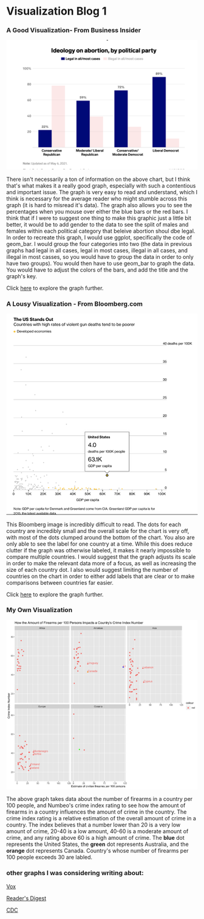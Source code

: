 # Visualization Blog 1


### A Good Visualization- From Business Insider

![GoodVisual.png](https://github.com/harrisonisrael/data_viz_390/blob/main/GoodVisual.png)

There isn't necessarily a ton of information on the above chart, but I think that's what makes it a really good graph, especially with such a contentious and important issue. The graph is very easy to read and understand, which I think is necessary for the average reader who might stumble across this graph (it is hard to misread it's data). The graph also allows you to see the percentages when you mouse over either the blue bars or the red bars. I think that if I were to suggest one thing to make this graphic just a little bit better, it would be to add gender to the data to see the split of males and females within each political category that beleive abortion shoul dbe legal. In order to recreate this graph, I would use ggplot, specifically the code of geom_bar. I would group the four categories into two (the data in previous graphs had legal in all cases, legal in most cases, illegal in all cases, and illegal in most casses, so you would have to group the data in order to only have two groups). You would then have to use geom_bar to graph the data. You would have to adjust the colors of the bars, and add the title and the graph's key. 

Click [here](https://www.businessinsider.com/abortion-access-in-america-maps-charts-if-roe-falls-2018-8#a-supermajority-of-democrats-support-keeping-abortion-legal-while-conservative-republicans-favor-making-it-illegal-moderates-are-more-split-7) to explore the graph further.

### A Lousy Visualization - From Bloomberg.com
![Screen Shot 2022-10-04 at 9.36.09 PM.png)](https://github.com/harrisonisrael/data_viz_390/blob/main/Screen%20Shot%202022-10-04%20at%209.56.06%20PM.png)

This Bloomberg image is incredibly difficult to read. The dots for each country are incredibly small and the overall scale for the chart is very off, with most of the dots clumped around the bottom of the chart. You also are only able to see the label for one country at a time. While this does reduce clutter if the graph was otherwise labeled, it makes it nearly impossible to compare multiple countries. I would suggest that the graph adjusts its scale in order to make the relevant data more of a focus, as well as increasing the size of each country dot. I also would suggest limiting the number of countries on the chart in order to either add labels that are clear or to make comparisons between countries far easier. 

Click [here](https://www.bloomberg.com/graphics/2022-us-gun-violence-world-comparison/?leadSource=uverify%20wall) to explore the graph further. 

### My Own Visualization

![firearms_crimeindex_img.png)](https://github.com/harrisonisrael/data_viz_390/blob/main/firearms_crimeindex_img.png)

The above graph takes data about the number of firearms in a country per 100 people, and Numbeo's crime index rating to see how the amount of firearms in a country influences the amount of crime in the country. The crime index rating is a relative estimation of the overall amount of crime in a country. The index believes that a number lower than 20 is a very low amount of crime, 20-40 is a low amount, 40-60 is a moderate amount of crime, and any rating above 60 is a high amount of crime. The **blue** dot represents the United States, the **green** dot represents Australia, and the **orange** dot represents Canada. Country's whose number of firearms per 100 people exceeds 30 are labled. 


### other graphs I was considering writing about:
[Vox](https://www.vox.com/policy-and-politics/2017/10/2/16399418/america-mass-shooting-gun-violence-statistics-charts)

[Reader's Digest](https://www.rd.com/article/gun-violence-statistics/)

[CDC](https://www.cdc.gov/nchs/pressroom/sosmap/firearm_mortality/firearm.htm)
